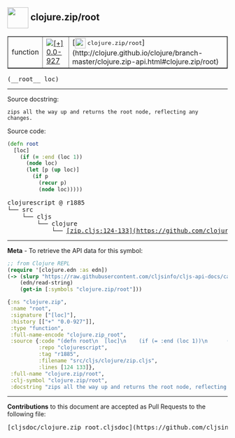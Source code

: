 ## <img width="48px" valign="middle" src="http://i.imgur.com/Hi20huC.png"> clojure.zip/root

 <table border="1">
<tr>

<td>function</td>
<td><a href="https://github.com/cljsinfo/cljs-api-docs/tree/0.0-927"><img valign="middle" alt="[+] 0.0-927" src="https://img.shields.io/badge/+-0.0--927-lightgrey.svg"></a> </td>
<td>
[<img height="24px" valign="middle" src="http://i.imgur.com/1GjPKvB.png"> <samp>clojure.zip/root</samp>](http://clojure.github.io/clojure/branch-master/clojure.zip-api.html#clojure.zip/root)
</td>
</tr>
</table>

 <samp>
(__root__ loc)<br>
</samp>

---




Source docstring:

```
zips all the way up and returns the root node, reflecting any
changes.
```

Source code:

```clj
(defn root
  [loc]
    (if (= :end (loc 1))
      (node loc)
      (let [p (up loc)]
        (if p
          (recur p)
          (node loc)))))
```

 <pre>
clojurescript @ r1885
└── src
    └── cljs
        └── clojure
            └── <ins>[zip.cljs:124-133](https://github.com/clojure/clojurescript/blob/r1885/src/cljs/clojure/zip.cljs#L124-L133)</ins>
</pre>


---

__Meta__ - To retrieve the API data for this symbol:

```clj
;; from Clojure REPL
(require '[clojure.edn :as edn])
(-> (slurp "https://raw.githubusercontent.com/cljsinfo/cljs-api-docs/catalog/cljs-api.edn")
    (edn/read-string)
    (get-in [:symbols "clojure.zip/root"]))
```

```clj
{:ns "clojure.zip",
 :name "root",
 :signature ["[loc]"],
 :history [["+" "0.0-927"]],
 :type "function",
 :full-name-encode "clojure.zip_root",
 :source {:code "(defn root\n  [loc]\n    (if (= :end (loc 1))\n      (node loc)\n      (let [p (up loc)]\n        (if p\n          (recur p)\n          (node loc)))))",
          :repo "clojurescript",
          :tag "r1885",
          :filename "src/cljs/clojure/zip.cljs",
          :lines [124 133]},
 :full-name "clojure.zip/root",
 :clj-symbol "clojure.zip/root",
 :docstring "zips all the way up and returns the root node, reflecting any\nchanges."}

```

---

__Contributions__ to this document are accepted as Pull Requests to the following file:

 <pre>
[cljsdoc/clojure.zip_root.cljsdoc](https://github.com/cljsinfo/cljs-api-docs/blob/master/cljsdoc/clojure.zip_root.cljsdoc)
</pre>

